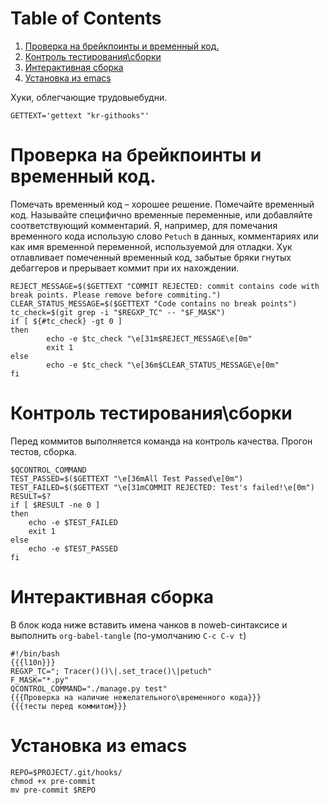 
# Table of Contents

1.  [Проверка на брейкпоинты и временный код.](#org7411be2)
2.  [Контроль тестирования\\сборки](#org4f99b4a)
3.  [Интерактивная сборка](#orgac0058a)
4.  [Установка из emacs](#org9f2a7ee)

Хуки, облегчающие трудовыебудни.

    GETTEXT='gettext "kr-githooks"'


<a id="org7411be2"></a>

# Проверка на брейкпоинты и временный код.

Помечать временный код &#x2013; хорошее решение. Помечайте временный
код. Называйте специфично временные переменные, или добавляйте
соответствующий комментарий. Я, например, для помечания временного кода
использую слово `Petuch` в данных, комментариях или как имя
временной переменной, используемой для отладки.
Хук отлавливает помеченный временный код, забытые бряки гнутых
дебаггеров и прерывает коммит при их нахождении.

    REJECT_MESSAGE=$($GETTEXT "COMMIT REJECTED: commit contains code with break points. Please remove before commiting.")
    CLEAR_STATUS_MESSAGE=$($GETTEXT "Code contains no break points")
    tc_check=$(git grep -i "$REGXP_TC" -- "$F_MASK")
    if [ ${#tc_check} -gt 0 ]
    then
            echo -e $tc_check "\e[31m$REJECT_MESSAGE\e[0m"
            exit 1
    else
            echo -e $tc_check "\e[36m$CLEAR_STATUS_MESSAGE\e[0m"
    fi


<a id="org4f99b4a"></a>

# Контроль тестирования\\сборки

Перед коммитов выполняется команда на контроль качества. Прогон
тестов, сборка.

    $QCONTROL_COMMAND
    TEST_PASSED=$($GETTEXT "\e[36mAll Test Passed\e[0m")
    TEST_FAILED=$($GETTEXT "\e[31mCOMMIT REJECTED: Test's failed!\e[0m")
    RESULT=$?
    if [ $RESULT -ne 0 ]
    then
        echo -e $TEST_FAILED
        exit 1
    else
        echo -e $TEST_PASSED
    fi


<a id="orgac0058a"></a>

# Интерактивная сборка

В блок кода ниже вставить имена чанков в noweb-синтаксисе и
выполнить `org-babel-tangle` (по-умолчанию `C-c C-v t`)

    #!/bin/bash
    {{{l10n}}}
    REGXP_TC="; Tracer()()\|.set_trace()\|petuch"
    F_MASK="*.py"
    QCONTROL_COMMAND="./manage.py test"
    {{{Проверка на наличие нежелательного\временного кода}}}
    {{{тесты перед коммитом}}}


<a id="org9f2a7ee"></a>

# Установка из emacs

    REPO=$PROJECT/.git/hooks/
    chmod +x pre-commit
    mv pre-commit $REPO

